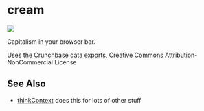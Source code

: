 # cream

![](cream.gif)

Capitalism in your browser bar.

Uses [the Crunchbase data exports](https://developer.crunchbase.com/), Creative Commons Attribution-NonCommercial License

## See Also

* [thinkContext](http://thinkcontext.org/) does this for lots of other stuff
